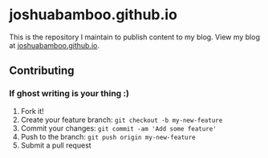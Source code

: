 # joshuabamboo.github.io
This is the repository I maintain to publish content to my blog. View my blog at [joshuabamboo.github.io](joshuabamboo.github.io).

## Contributing 
### If ghost writing is your thing :)
1. Fork it!
2. Create your feature branch: `git checkout -b my-new-feature`
3. Commit your changes: `git commit -am 'Add some feature'`
4. Push to the branch: `git push origin my-new-feature`
5. Submit a pull request
